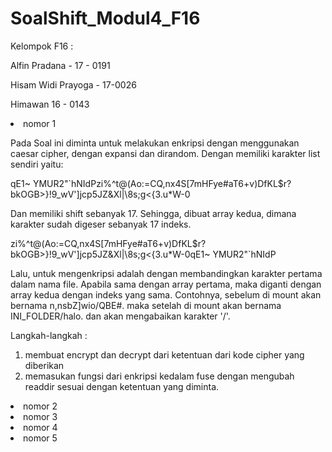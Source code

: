 # SoalShift_Modul4_F16
Kelompok F16 :

Alfin Pradana - 17 - 0191

Hisam Widi Prayoga - 17-0026

Himawan 16 - 0143


<li> nomor 1
  
  Pada Soal ini diminta untuk melakukan enkripsi dengan menggunakan caesar cipher, dengan expansi dan dirandom. Dengan memiliki karakter list sendiri yaitu:
  
  qE1~ YMUR2"`hNIdPzi%^t@(Ao:=CQ,nx4S[7mHFye#aT6+v)DfKL$r?bkOGB>}!9_wV']jcp5JZ&Xl|\8s;g<{3.u*W-0
  
Dan memiliki shift sebanyak 17. Sehingga, dibuat array kedua, dimana karakter sudah digeser sebanyak 17 indeks.

  zi%^t@(Ao:=CQ,nx4S[7mHFye#aT6+v)DfKL$r?bkOGB>}!9_wV']jcp5JZ&Xl|\8s;g<{3.u*W-0qE1~ YMUR2"`hNIdP

Lalu, untuk mengenkripsi adalah dengan membandingkan karakter pertama dalam nama file. Apabila sama dengan array pertama, maka diganti dengan array kedua dengan indeks yang sama. Contohnya, sebelum di mount akan bernama n,nsbZ]wio/QBE#. maka setelah di mount akan bernama INI_FOLDER/halo. dan akan mengabaikan karakter '/'.

Langkah-langkah :
1. membuat encrypt dan decrypt dari ketentuan dari kode cipher yang diberikan
2. memasukan fungsi dari enkripsi kedalam fuse dengan mengubah readdir sesuai dengan ketentuan yang diminta.

<li> nomor 2
  
<li> nomor 3
  
 <li> nomor 4
  
 <li> nomor 5
  
  
